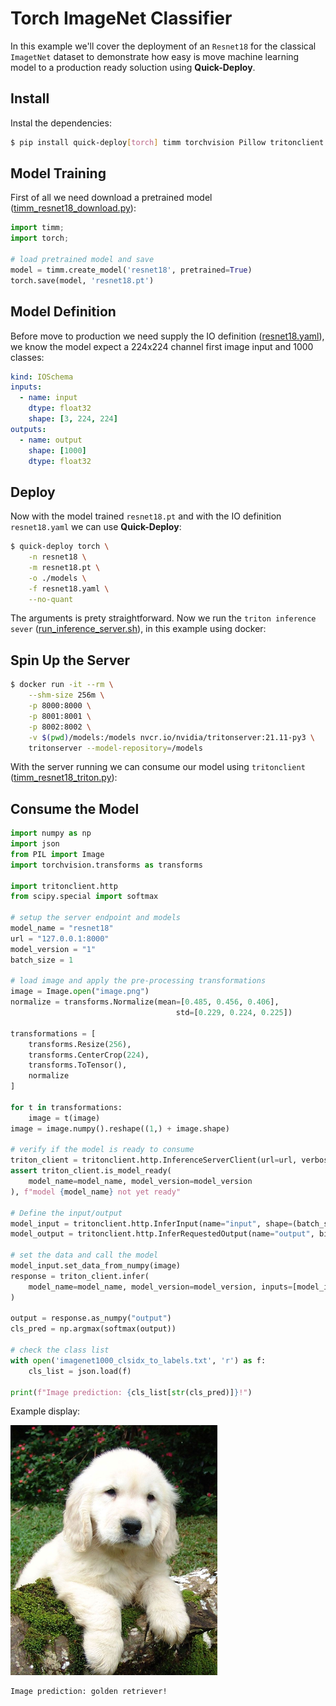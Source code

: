 # Torch ImageNet Classifier

In this example we'll cover the deployment of an `Resnet18` for the classical `ImagetNet` dataset to demonstrate how easy is move machine learning model to a production ready soluction using **Quick-Deploy**.

## Install

Instal the dependencies:
```bash
$ pip install quick-deploy[torch] timm torchvision Pillow tritonclient geventhttpclient 
```

## Model Training

First of all we need download a pretrained model ([timm_resnet18_download.py](timm_resnet18_download.py)):

```python
import timm;
import torch;

# load pretrained model and save
model = timm.create_model('resnet18', pretrained=True)
torch.save(model, 'resnet18.pt')

```

## Model Definition

Before move to production we need supply the IO definition ([resnet18.yaml](resnet18.yaml)), we know the model expect a 224x224 channel first image input and 1000 classes:

```yaml
kind: IOSchema
inputs:
  - name: input
    dtype: float32
    shape: [3, 224, 224]
outputs:
  - name: output
    shape: [1000]
    dtype: float32
```

## Deploy

Now with the model trained `resnet18.pt` and with the IO definition `resnet18.yaml` we can use **Quick-Deploy**:

```bash
$ quick-deploy torch \
    -n resnet18 \
    -m resnet18.pt \
    -o ./models \
    -f resnet18.yaml \
    --no-quant
```

The arguments is prety straightforward. Now we run the `triton inference sever` ([run_inference_server.sh](run_inference_server.sh)), in this example using docker:

## Spin Up the Server 

```bash
$ docker run -it --rm \
    --shm-size 256m \
    -p 8000:8000 \
    -p 8001:8001 \
    -p 8002:8002 \
    -v $(pwd)/models:/models nvcr.io/nvidia/tritonserver:21.11-py3 \
    tritonserver --model-repository=/models
```

With the server running we can consume our model using `tritonclient` ([timm_resnet18_triton.py](timm_resnet18_triton.py)):

## Consume the Model

```python
import numpy as np
import json
from PIL import Image
import torchvision.transforms as transforms

import tritonclient.http
from scipy.special import softmax

# setup the server endpoint and models
model_name = "resnet18"
url = "127.0.0.1:8000"
model_version = "1"
batch_size = 1

# load image and apply the pre-processing transformations
image = Image.open("image.png")
normalize = transforms.Normalize(mean=[0.485, 0.456, 0.406],
                                     std=[0.229, 0.224, 0.225])

transformations = [
    transforms.Resize(256),
    transforms.CenterCrop(224),
    transforms.ToTensor(),
    normalize
]

for t in transformations:
    image = t(image)
image = image.numpy().reshape((1,) + image.shape)

# verify if the model is ready to consume
triton_client = tritonclient.http.InferenceServerClient(url=url, verbose=False)
assert triton_client.is_model_ready(
    model_name=model_name, model_version=model_version
), f"model {model_name} not yet ready"

# Define the input/output
model_input = tritonclient.http.InferInput(name="input", shape=(batch_size, 3, 224, 224), datatype="FP32")
model_output = tritonclient.http.InferRequestedOutput(name="output", binary_data=False)

# set the data and call the model
model_input.set_data_from_numpy(image)
response = triton_client.infer(
    model_name=model_name, model_version=model_version, inputs=[model_input], outputs=[model_output]
)

output = response.as_numpy("output")
cls_pred = np.argmax(softmax(output))

# check the class list
with open('imagenet1000_clsidx_to_labels.txt', 'r') as f:
    cls_list = json.load(f)

print(f"Image prediction: {cls_list[str(cls_pred)]}!")

```

Example display:  

![Image](image.png)

```
Image prediction: golden retriever!
```
